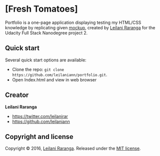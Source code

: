 # [Fresh Tomatoes]

Portfolio is a one-page application displaying testing my HTML/CSS knowledge by replicating given [mockup](https://storage.googleapis.com/supplemental_media/udacityu/2655898586/design-mockup-portfolio.pdf), created by [Leilani Raranga](https://github.com/Leilaniann) for the Udacity Full Stack Nanodegree project 2.


## Quick start

Several quick start options are available:

* Clone the repo: `git clone https://github.com/leilaniann/portfolio.git`.
* Open Index.html and view in web browser


## Creator

**Leilani Raranga**

* <https://twitter.com/leilanirar>
* <https://github.com/leilaniann>


## Copyright and license

Copyright © 2016, [Leilani Raranga](http://github.com/leilaniann). Released under the [MIT license](https://github.com/helpers/helper-copyright/blob/master/LICENSE).

